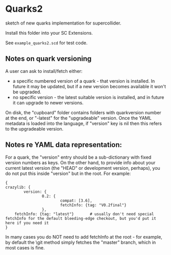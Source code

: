Quarks2
=======

sketch of new quarks implementation for supercollider.

Install this folder into your SC Extensions.

See `example_quarks2.scd` for test code.

Notes on quark versioning
-------------------------

A user can ask to install/fetch either:

* a specific numbered version of a quark - that version is installed. In future it may be updated, but if a new version becomes available it won't be upgraded.
* no specific version - the latest suitable version is installed, and in future it can upgrade to newer versions.

On disk, the "cupboard" folder contains folders with quarkversion number at the end, or "-latest" for the "upgradeable" version. Once the YAML metadata is loaded into the language, if "version" key is nil then this refers to the upgradeable version.

Notes re YAML data representation:
---------------------------------

For a quark, the "version" entry should be a sub-dictionary with fixed version numbers as keys. On the other hand, to provide info about your current latest version (the "HEAD" or development version, perhaps), you do not put this inside "version" but in the root. For example:

	{
	crazylib: {
	        version: {
	                0.2: {
	                        compat: [3.6],
	                        fetchInfo: {tag: "V0.2final"}
	                },
		fetchInfo: {tag: "latest"}       # usually don't need special fetchInfo for the default bleeding-edge checkout, but you'd put it here if you need it
	}

In many cases you do NOT need to add fetchInfo at the root - for example, by default the \git method simply fetches the "master" branch, which in most cases is fine.

